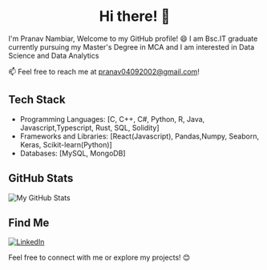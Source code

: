 <p><h1 align="center"> Hi there! 👋</h1></p>
I'm Pranav Nambiar, Welcome to my GitHub profile! 😄
I am Bsc.IT graduate currently pursuing my Master's Degree in MCA and I am interested in Data Science and Data Analytics

📫 Feel free to reach me at [pranav04092002@gmail.com](mailto:pranav04092002@gmail.com)!

## Tech Stack

- Programming Languages: [C, C++, C#, Python, R, Java, Javascript,Typescript, Rust, SQL, Solidity]
- Frameworks and Libraries: [React(Javascript), Pandas,Numpy, Seaborn, Keras, Scikit-learn(Python)]
- Databases: [MySQL, MongoDB]

## GitHub Stats

![My GitHub Stats](https://github-readme-stats.vercel.app/api?username=PranavvNambiar&show_icons=true&theme=radical)

## Find Me

[![LinkedIn](https://img.shields.io/badge/LinkedIn-Pranav_Nambiar-blue)](https://www.linkedin.com/in/pranav-nambiar-047913231/)


Feel free to connect with me or explore my projects! 😊




<!---(https://github-readme-stats.vercel.app/api?username=PranavvNambiar)](https://github.com/PranavvNambiar/github-readme-stats) --->
<!---
PranavvNambiar/PranavvNambiar is a ✨ special ✨ repository because its `README.md` (this file) appears on your GitHub profile.
You can click the Preview link to take a look at your changes.
--->

